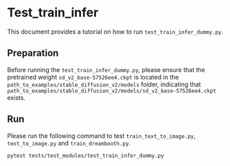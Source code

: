 # Test_train_infer

This document provides a tutorial on how to run `test_train_infer_dummy.py`.

## Preparation

Before running the `test_train_infer_dummy.py`, please ensure that the pretrained weight `sd_v2_base-57526ee4.ckpt`
is located in the `path_to_examples/stable_diffusion_v2/models` folder, indicating that
`path_to_examples/stable_diffusion_v2/models/sd_v2_base-57526ee4.ckpt` exists.

## Run

Please run the following command to test `train_text_to_image.py`, `text_to_image.py` and `train_dreambooth.py`.
```shell
pytest tests/test_modules/test_train_infer_dummy.py
```
